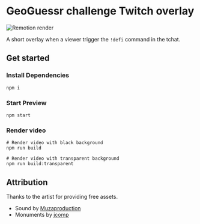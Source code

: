 # GeoGuessr challenge Twitch overlay

![Remotion render](.github/video.gif)

A short overlay when a viewer trigger the `!defi` command in the tchat.

## Get started

### Install Dependencies

```console
npm i
```

### Start Preview

```console
npm start
```

### Render video

```console
# Render video with black background
npm run build

# Render video with transparent background
npm run build:transparent
```

## Attribution

Thanks to the artist for providing free assets.
- Sound by [Muzaproduction](https://pixabay.com/sound-effects/happy-logo-13397/)
- Monuments by [jcomp](https://www.freepik.com/free-vector/countries-world-vector-logo-design-template-architecture-monument-landmark-vector-illustration_25273515.htm#query=monuments&position=25&from_view=search&track=sph)
